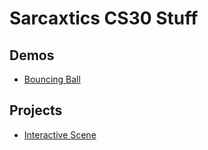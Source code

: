 # Sarcaxtics CS30 Stuff

## Demos
- [Bouncing Ball](01-Ball)

## Projects
- [Interactive Scene](js-scene)
